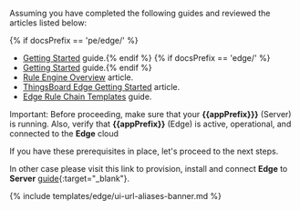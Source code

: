 Assuming you have completed the following guides and reviewed the articles listed below:

{% if docsPrefix == 'pe/edge/' %}
* [Getting Started](/docs/getting-started-guides/helloworld-pe/) guide.{% endif %}
{% if docsPrefix == 'edge/' %}
* [Getting Started](/docs/getting-started-guides/helloworld/) guide.{% endif %}
* [Rule Engine Overview](/docs/{{cloudDocsPrefix}}user-guide/rule-engine-2-0/overview/) article.
* [ThingsBoard Edge Getting Started](/docs/{{docsPrefix}}getting-started/) article.
* [Edge Rule Chain Templates](/docs/{{docsPrefix}}rule-engine/rule-chain-templates/) guide.

Important: Before proceeding, make sure that your **{{appPrefix}}}** (Server) is running. Also, verify that **{{appPrefix}}** (Edge) is active, operational, and connected to the **Edge** cloud

If you have these prerequisites in place, let's proceed to the next steps.

In other case please visit this link to provision, install and connect **Edge** to **Server** [guide](/docs/user-guide/install/{{docsPrefix}}installation-options/){:target="_blank"}.

{% include templates/edge/ui-url-aliases-banner.md %} 
